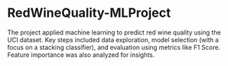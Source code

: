 # RedWineQuality-MLProject
The project applied machine learning to predict red wine quality using the UCI dataset. Key steps included data exploration, model selection (with a focus on a stacking classifier), and evaluation using metrics like F1 Score. Feature importance was also analyzed for insights.
